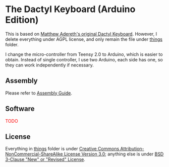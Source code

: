 # The Dactyl Keyboard (Arduino Edition)

This is based on [Matthew Adereth's original Dactyl Keyboard](https://github.com/adereth/dactyl-keyboard). However, I delete everything under AGPL license, and only remain the file under [things](things) folder.

I change the micro-controller from Teensy 2.0 to Arduino, which is easier to obtain. Instead of single controller, I use two Arduino, each side has one, so they can work independently if necessary.

## Assembly

Please refer to [Assembly Guide](guide/README.md).

## Software

<font color=red>TODO</font>

## License

Everything in [things](things) folder is under [Creative Commons Attribution-NonCommercial-ShareAlike License Version 3.0](things/LICENSE); anything else is under [BSD 3-Clause "New" or "Revised" License](LICENSE).
